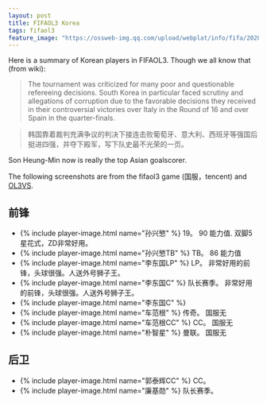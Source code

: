 ```yaml
---
layout: post
title: FIFAOL3 Korea
tags: fifaol3
feature_image: "https://ossweb-img.qq.com/upload/webplat/info/fifa/20200325/60363374209438.jpg"
---
```


Here is a summary of Korean players in FIFAOL3. Though we all know that (from wiki):
> The tournament was criticized for many poor and questionable refereeing decisions. South Korea in particular faced scrutiny and allegations of corruption due to the favorable decisions they received in their controversial victories over Italy in the Round of 16 and over Spain in the quarter-finals.

> 韩国靠着裁判充满争议的判决下接连击败葡萄牙、意大利、西班牙等强国后挺进四强，并夺下殿军，写下队史最不光荣的一页。

Son Heung-Min now is really the top Asian goalscorer.

The following screenshots are from the fifaol3 game (国服，tencent) and [OL3VS](https://www.ol3vs.com/).
## 前锋
- {% include player-image.html name="孙兴慜" %} 19。 90 能力值. 双脚5星花式，ZD非常好用。
- {% include player-image.html name="孙兴慜TB" %} TB。 86 能力值
- {% include player-image.html name="李东国LP" %} LP。 非常好用的前锋，头球很强。人送外号狮子王。
- {% include player-image.html name="李东国C" %} 队长赛季。 非常好用的前锋，头球很强。人送外号狮子王。
- {% include player-image.html name="李东国C" %}
- {% include player-image.html name="车范根" %} 传奇。 国服无
- {% include player-image.html name="车范根CC" %} CC。 国服无
- {% include player-image.html name="朴智星" %} 曼联。 国服无

## 后卫
- {% include player-image.html name="郭泰辉CC" %} CC。
- {% include player-image.html name="廉基勋" %} 队长赛季。
